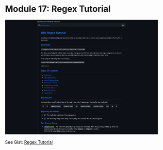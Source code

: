 # Module 17: Regex Tutorial

![Site Screenshot](../public/img/m17_regex_tutorial.jpg)

See Gist: [Regex Tutorial](https://gist.github.com/torvec/675b4465926a137bc9410f8b180f7469)